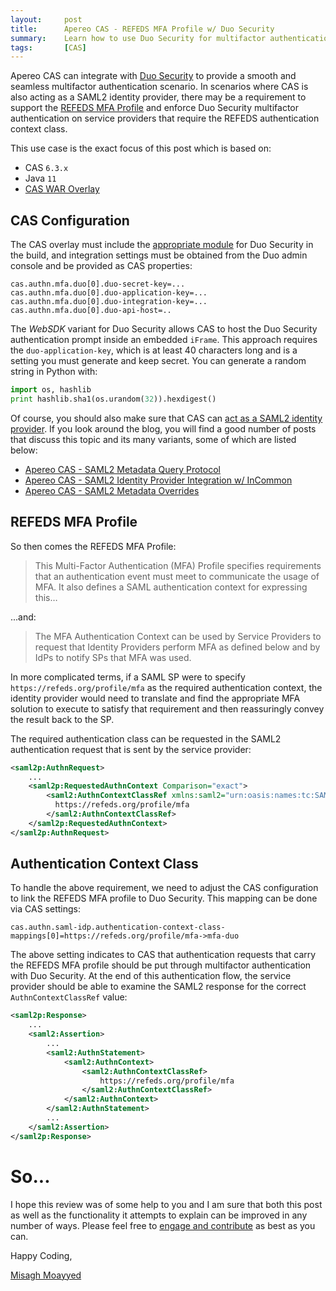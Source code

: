 ```yaml
---
layout:     post
title:      Apereo CAS - REFEDS MFA Profile w/ Duo Security
summary:    Learn how to use Duo Security for multifactor authentication with Apereo CAS to handle the REFEDS MFA Profile.
tags:       [CAS]
---
```


Apereo CAS can integrate with [Duo Security](https://www.duo.com/) to provide a smooth and seamless multifactor authentication scenario. In scenarios where CAS is also acting as a SAML2 identity provider, there may be a requirement to support the [REFEDS MFA Profile](https://refeds.org/profile/mfa) and enforce Duo Security multifactor authentication on service providers that require the REFEDS authentication context class. 

<script async src="https://pagead2.googlesyndication.com/pagead/js/adsbygoogle.js"></script>
<ins class="adsbygoogle"
     style="display:block; text-align:center;"
     data-ad-layout="in-article"
     data-ad-format="fluid"
     data-ad-client="ca-pub-8081398210264173"
     data-ad-slot="3789603713"></ins>
<script>
     (adsbygoogle = window.adsbygoogle || []).push({});
</script>

This use case is the exact focus of this post which is based on:

- CAS `6.3.x`
- Java `11`
- [CAS WAR Overlay](https://github.com/apereo/cas-overlay-template)

## CAS Configuration

The CAS overlay must include the [appropriate module](https://apereo.github.io/cas/development/mfa/DuoSecurity-Authentication.html) for Duo Security in the build, and integration settings must be obtained from the Duo admin console and be provided as CAS properties:

```
cas.authn.mfa.duo[0].duo-secret-key=...
cas.authn.mfa.duo[0].duo-application-key=...
cas.authn.mfa.duo[0].duo-integration-key=...
cas.authn.mfa.duo[0].duo-api-host=..
```

The *WebSDK* variant for Duo Security allows CAS to host the Duo Security authentication prompt inside an embedded `iFrame`. This approach requires the `duo-application-key`, which is at least 40 characters long and is a setting you must generate and keep secret. You can generate a random string in Python with:

```python
import os, hashlib
print hashlib.sha1(os.urandom(32)).hexdigest()
```

<script async src="https://pagead2.googlesyndication.com/pagead/js/adsbygoogle.js"></script>
<ins class="adsbygoogle"
     style="display:block; text-align:center;"
     data-ad-layout="in-article"
     data-ad-format="fluid"
     data-ad-client="ca-pub-8081398210264173"
     data-ad-slot="3789603713"></ins>
<script>
     (adsbygoogle = window.adsbygoogle || []).push({});
</script>

Of course, you should also make sure that CAS can [act as a SAML2 identity provider](https://apereo.github.io/cas/development/installation/Configuring-SAML2-Authentication.html). If you look around the blog, you will find a good number of posts that discuss this topic and its many variants, some of which are listed below:

- [Apereo CAS - SAML2 Metadata Query Protocol](/2019/04/12/cas61x-saml-idp-mdq/)
- [Apereo CAS - SAML2 Identity Provider Integration w/ InCommon](/2019/01/18/cas61-saml2-idp-incommon/)
- [Apereo CAS - SAML2 Metadata Overrides](/2019/12/16/cas62x-saml2-metadata-service/)

## REFEDS MFA Profile

So then comes the REFEDS MFA Profile:

> This Multi-Factor Authentication (MFA) Profile specifies requirements that an authentication event must meet to communicate the usage of MFA. It also defines a SAML authentication context for expressing this…

...and:

> The MFA Authentication Context can be used by Service Providers to request that Identity Providers perform MFA as defined below and by IdPs to notify SPs that MFA was used.

In more complicated terms, if a SAML SP were to specify `https://refeds.org/profile/mfa` as the required authentication context, the identity provider would need to translate and find the appropriate MFA solution to execute to satisfy that requirement and then reassuringly convey the result back to the SP.

The required authentication class can be requested in the SAML2 authentication request that is sent by the service provider:

```xml
<saml2p:AuthnRequest>
    ...
    <saml2p:RequestedAuthnContext Comparison="exact">
        <saml2:AuthnContextClassRef xmlns:saml2="urn:oasis:names:tc:SAML:2.0:assertion">
          https://refeds.org/profile/mfa
        </saml2:AuthnContextClassRef>
    </saml2p:RequestedAuthnContext>
</saml2p:AuthnRequest>
```

## Authentication Context Class

To handle the above requirement, we need to adjust the CAS configuration to link the REFEDS MFA profile to Duo Security. This mapping can be done via CAS settings:

```
cas.authn.saml-idp.authentication-context-class-mappings[0]=https://refeds.org/profile/mfa->mfa-duo
```

<script async src="https://pagead2.googlesyndication.com/pagead/js/adsbygoogle.js"></script>
<ins class="adsbygoogle"
     style="display:block; text-align:center;"
     data-ad-layout="in-article"
     data-ad-format="fluid"
     data-ad-client="ca-pub-8081398210264173"
     data-ad-slot="3789603713"></ins>
<script>
     (adsbygoogle = window.adsbygoogle || []).push({});
</script>

The above setting indicates to CAS that authentication requests that carry the REFEDS MFA profile should be put through multifactor authentication with Duo Security. At the end of this authentication flow, the service provider should be able to examine the SAML2 response for the correct `AuthnContextClassRef` value:

```xml
<saml2p:Response>
    ...
    <saml2:Assertion>
        ...
        <saml2:AuthnStatement>
            <saml2:AuthnContext>
                <saml2:AuthnContextClassRef>
                    https://refeds.org/profile/mfa
                </saml2:AuthnContextClassRef>
            </saml2:AuthnContext>
        </saml2:AuthnStatement>
        ...
    </saml2:Assertion>
</saml2p:Response>
```

# So...

I hope this review was of some help to you and I am sure that both this post as well as the functionality it attempts to explain can be improved in any number of ways. Please feel free to [engage and contribute][contribguide] as best as you can.

Happy Coding,

[Misagh Moayyed](https://fawnoos.com)

[contribguide]: https://apereo.github.io/cas/developer/Contributor-Guidelines.html
